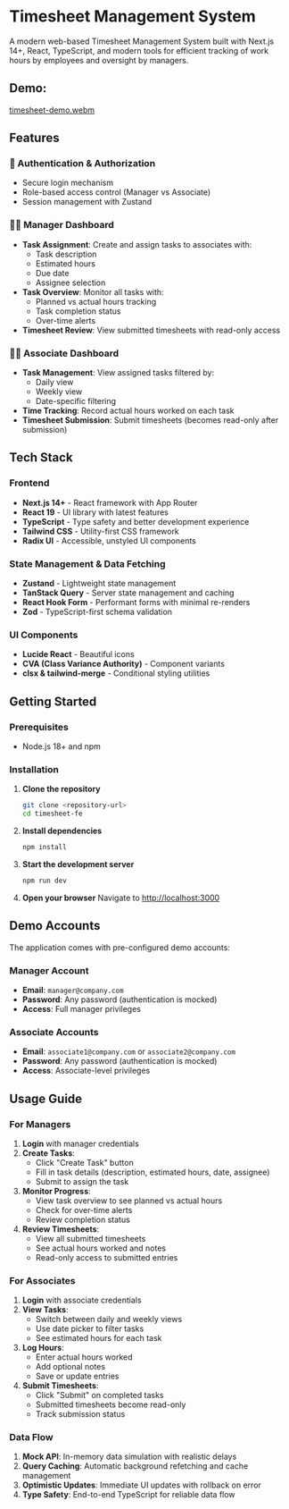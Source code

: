 # Timesheet Management System

A modern web-based Timesheet Management System built with Next.js 14+, React, TypeScript, and modern tools for efficient tracking of work hours by employees and oversight by managers.

## Demo:
  [timesheet-demo.webm](https://github.com/user-attachments/assets/620131b3-b607-4c95-b006-c093230064a4)


## Features

### 🔐 Authentication & Authorization
- Secure login mechanism
- Role-based access control (Manager vs Associate)
- Session management with Zustand

### 👨‍💼 Manager Dashboard
- **Task Assignment**: Create and assign tasks to associates with:
  - Task description
  - Estimated hours
  - Due date
  - Assignee selection
- **Task Overview**: Monitor all tasks with:
  - Planned vs actual hours tracking
  - Task completion status
  - Over-time alerts
- **Timesheet Review**: View submitted timesheets with read-only access

### 👩‍💻 Associate Dashboard
- **Task Management**: View assigned tasks filtered by:
  - Daily view
  - Weekly view
  - Date-specific filtering
- **Time Tracking**: Record actual hours worked on each task
- **Timesheet Submission**: Submit timesheets (becomes read-only after submission)

## Tech Stack

### Frontend
- **Next.js 14+** - React framework with App Router
- **React 19** - UI library with latest features
- **TypeScript** - Type safety and better development experience
- **Tailwind CSS** - Utility-first CSS framework
- **Radix UI** - Accessible, unstyled UI components

### State Management & Data Fetching
- **Zustand** - Lightweight state management
- **TanStack Query** - Server state management and caching
- **React Hook Form** - Performant forms with minimal re-renders
- **Zod** - TypeScript-first schema validation

### UI Components
- **Lucide React** - Beautiful icons
- **CVA (Class Variance Authority)** - Component variants
- **clsx & tailwind-merge** - Conditional styling utilities

## Getting Started

### Prerequisites
- Node.js 18+ and npm

### Installation

1. **Clone the repository**
   ```bash
   git clone <repository-url>
   cd timesheet-fe
   ```

2. **Install dependencies**
   ```bash
   npm install
   ```

3. **Start the development server**
   ```bash
   npm run dev
   ```

4. **Open your browser**
   Navigate to [http://localhost:3000](http://localhost:3000)

## Demo Accounts

The application comes with pre-configured demo accounts:

### Manager Account
- **Email**: `manager@company.com`
- **Password**: Any password (authentication is mocked)
- **Access**: Full manager privileges

### Associate Accounts
- **Email**: `associate1@company.com` or `associate2@company.com`
- **Password**: Any password (authentication is mocked)
- **Access**: Associate-level privileges

## Usage Guide

### For Managers

1. **Login** with manager credentials
2. **Create Tasks**: 
   - Click "Create Task" button
   - Fill in task details (description, estimated hours, date, assignee)
   - Submit to assign the task
3. **Monitor Progress**:
   - View task overview to see planned vs actual hours
   - Check for over-time alerts
   - Review completion status
4. **Review Timesheets**:
   - View all submitted timesheets
   - See actual hours worked and notes
   - Read-only access to submitted entries

### For Associates

1. **Login** with associate credentials
2. **View Tasks**:
   - Switch between daily and weekly views
   - Use date picker to filter tasks
   - See estimated hours for each task
3. **Log Hours**:
   - Enter actual hours worked
   - Add optional notes
   - Save or update entries
4. **Submit Timesheets**:
   - Click "Submit" on completed tasks
   - Submitted timesheets become read-only
   - Track submission status

### Data Flow
1. **Mock API**: In-memory data simulation with realistic delays
2. **Query Caching**: Automatic background refetching and cache management
3. **Optimistic Updates**: Immediate UI updates with rollback on error
4. **Type Safety**: End-to-end TypeScript for reliable data flow
